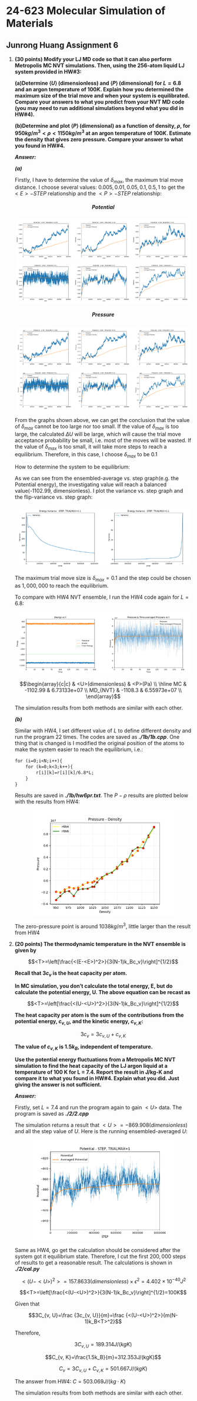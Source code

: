 #	24-623 Molecular Simulation of Materials
##	Junrong Huang Assignment 6


1.	**(30 points) Modify your LJ MD code so that it can also perform Metropolis MC NVT simulations. Then, using the 256-atom liquid LJ system provided in HW#3:**
	
	**(a)Determine $⟨U⟩$ (dimensionless) and $⟨P⟩$ (dimensional) for $L = 6.8$ and an argon temperature of $100 K$. Explain how you determined the maximum size of the trial move and when your system is equilibrated. Compare your answers to what you predict from your NVT MD code (you may need to run additional simulations beyond what you did in HW#4).**
	
	**(b)Determine and plot $⟨P⟩$ (dimensional) as a function of density, $\rho$, for $950 kg/m^3 < \rho < 1150 kg/m^3$ at an argon temperature of $100 K$. Estimate the density that gives zero pressure. Compare your answer to what you found in HW#4.**
	
	***Answer:***
	
	***(a)***
	
	Firstly, I have to determine the value of $\delta_{max}$, the maximum trial move distance. I choose several values: $0.005, 0.01, 0.05, 0.1, 0.5, 1$ to get the $<E>-STEP$ relationship and the $<P>-STEP$ relationship:
	
	
	##### <div align=center>Potential</div>
	
	<div align=center><img src="./1a/U_0005.png" width =33%" /><img src="./1a/U_001.png" width =33%" /><img src="./1a/U_005.png" width =33%" /></div>
	<div align=center><img src="./1a/U_01.png" width =33%" /><img src="./1a/U_05.png" width =33%" /><img src="./1a/U_1.png" width =33%" /></div>

		
	##### <div align=center>Pressure</div>
	
	<div align=center><img src="./1a/P_0005.png" width =33%" /><img src="./1a/P_001.png" width =33%" /><img src="./1a/P_005.png" width =33%" /></div>
	<div align=center><img src="./1a/P_01.png" width =33%" /><img src="./1a/P_05.png" width =33%" /><img src="./1a/P_1.png" width =33%" /></div>
	
	From the graphs shown above, we can get the conclusion that the value of $\delta_{max}$ cannot be too large nor too small. If the value of $\delta_{max}$ is too large, the calculated $\Delta U$ will be large, which will cause the trial move acceptance probability be small, i.e. most of the moves will be wasted. If the value of $\delta_{max}$ is too small, it will take more steps to reach a equilibrium. Therefore, in this case, I choose $\delta_{max}$ to be 0.1
	
	How to determine the system to be equilibrium:
	
	As we can see from the ensembled-average vs. step graph(e.g. the Potential energy), the investigating value will reach a balanced value(-1102.99, dimensionless). I plot the variance vs. step graph and the flip-variance vs. step graph:
	
	<div align=center><img src="./1a/var.png" width =50%" /><img src="./1a/flipvar.png" width =50%" /></div>
	
	The maximum trial move size is $\delta_{max}=0.1$ and the step could be chosen as $1,000,000$ to reach the equilibrium.
	
	To compare with HW4 NVT ensemble, I run the HW4 code again for $L=6.8$:
	
	<div align=center><img src="./1a/HW4_E.png" width =50%" /><img src="./1a/HW4_P.png" width =50%" /></div>
	
	$$\begin{array}{c|c}
	 & <U>(dimensionless) & <P>(Pa) \\
	\hline
	MC & -1102.99 & 6.73133e+07 \\
	MD_{NVT} & -1108.3 & 6.55973e+07 \\
	\end{array}$$
	
	The simulation results from both methods are similar with each other.
	
	***(b)***
	
	Similar with HW4, I set different value of $L$ to define different density and run the program 22 times. The codes are saved as ***./1b/1b.cpp***. One thing that is changed is I modified the original position of the atoms to make the system easier to reach the equilibrium, i.e.:
	
		for (i=0;i<N;i++){
			for (k=0;k<3;k++){
				r[i][k]=r[i][k]/6.8*L;
			}
		}

	Results are saved in ***./1b/hw6pr.txt***. The $P-\rho$	results are plotted below with the results from HW4:
	
	<div align=center><img src="./1b/pr.png" width =80%" /></div>

	The zero-pressure point is around $1038kg/m^3$, little larger than the result from HW4
			
2.	**(20 points) The thermodynamic temperature in the NVT ensemble is given by**

	$$<T>=\left[\frac{<(E-<E>)^2>}{3(N-1)k_Bc_v}\right]^{1/2}$$
	
	**Recall that $3c_v$ is the heat capacity per atom.**

	**In MC simulation, you don’t calculate the total energy, E, but do calculate the potential energy,
U. The above equation can be recast as**

	$$<T>=\left[\frac{<(U-<U>)^2>}{3(N-1)k_Bc_v}\right]^{1/2}$$	
	
	**The heat capacity per atom is the sum of the contributions from the potential energy, $c_{v,U}$, and the kinetic energy, $c_{v,K}$:**
	
	$$3c_v=3c_{v,U}+c_{v,K}$$
	
	**The value of $c_{v,K}$ is $1.5k_B$, independent of temperature.**

	**Use the potential energy fluctuations from a Metropolis MC NVT simulation to find the heat capacity of the LJ argon liquid at a temperature of 100 K for L = 7.4. Report the result in J/kg-K and compare it to what you found in HW#4. Explain what you did. Just giving the answer is not sufficient.**

	***Answer:***
	
	Firstly, set $L=7.4$ and run the program again to gain $<U>$ data. The program is saved as ***./2/2.cpp***
	
	The simulation returns a result that $<U>=-869.908(dimensionless)$ and all the step value of $U$. Here is the running ensembled-averaged $U$:
	
	<div align=center><img src="./2/U.png" width =80%" /></div>
	
	Same as HW4, go get the calculation should be considered after the system got it equilibrium state. Therefore, I cut the first $200,000$ steps of results to get a reasonable result. The calculations is shown in ***./2/cal.py***
	
	$$<(U-<U>)^2>=157.8633(dimensionless)\times \epsilon^2=4.402\times 10^{-40}J^2$$
	
	$$<T>=\left[\frac{<(U-<U>)^2>}{3(N-1)k_Bc_v}\right]^{1/2}=100K$$
	
	Given that
	
	$$3C_{v, U}=\frac {3c_{v, U}}{m}=\frac {<(U-<U>)^2>}{m(N-1)k_B<T>^2}$$
	
	Therefore,
	
	$$3C_{v, U}=189.314J/(kgK)$$
	
	$$C_{v, K}=\frac{1.5k_B}{m}=312.353J/(kgK)$$
	
	$$C_v=3C_{v, U}+C_{v, K}=501.667J/(kgK)$$
		
	The answer from HW4: $C=503.069J/(kg\cdot K)$
	
	The simulation results from both methods are similar with each other.